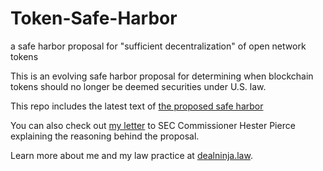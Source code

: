 # Token-Safe-Harbor
a safe harbor proposal for "sufficient decentralization" of open network tokens

This is an evolving safe harbor proposal for determining when blockchain tokens should no longer be deemed securities under U.S. law. 

This repo includes the latest text of <a href="https://github.com/lex-node/Token-Safe-Harbor/blob/master/Rule%20195.md">the proposed safe harbor</a>

You can also check out <a href="https://github.com/lex-node/Token-Safe-Harbor/blob/master/Letter%20to%20Commissioner%20Peirce%20%2B%20Rule%20195%20Proposal%20as%20Exhibit.pdf">my letter</a> to SEC Commissioner Hester Pierce explaining the reasoning behind the proposal.

Learn more about me and my law practice at <a  href="https://www.dealninja.law/">dealninja.law</a>.
